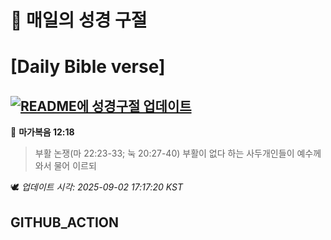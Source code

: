 # 🙏 매일의 성경 구절
# [Daily Bible verse]
## [![README에 성경구절 업데이트](https://github.com/DONGSUKA/first_test/actions/workflows/update-readme-bible.yml/badge.svg)](https://github.com/DONGSUKA/first_test/actions/workflows/update-readme-bible.yml)
<!-- START_BIBLE_VERSE -->
📖 **마가복음 12:18**
> 부활 논쟁(마 22:23-33; 눅 20:27-40) 부활이 없다 하는 사두개인들이 예수께 와서 물어 이르되

🕊️ _업데이트 시각: 2025-09-02 17:17:20 KST_
  <!-- END_BIBLE_VERSE -->
## GITHUB_ACTION
